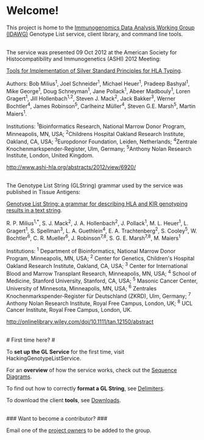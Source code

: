 # Welcome! #
This project is home to the [Immunogenomics Data Analysis Working Group (IDAWG)](http://igdawg.org/) Genotype List service, client library, and command line tools.


<br />
The service was presented 09 Oct 2012 at the American Society for Histocompatibility and Immunogenetics (ASHI) 2012 Meeting:

[Tools for Implementation of Silver Standard Principles for HLA Typing](http://www.ashi-hla.org/abstracts/2012/view/6920/).

Authors: Bob Milius<sup>1</sup>, Joel Schneider<sup>1</sup>, Michael Heuer<sup>1</sup>, Pradeep Bashyal<sup>1</sup>, Mike George<sup>1</sup>, Doug Schneyman<sup>1</sup>, Jane Pollack<sup>1</sup>, Abeer Madbouly<sup>1</sup>, Loren Gragert<sup>1</sup>, Jill Hollenbach<sup>1,2</sup>, Steven J. Mack<sup>2</sup>, Jack Bakker<sup>3</sup>, Werner Bochtler<sup>4</sup>, James Robinson<sup>5</sup>, Carlheinz Müller<sup>4</sup>, Steven G.E. Marsh<sup>5</sup>, Martin Maiers<sup>1</sup>.

Institutions: <sup>1</sup>Bioinformatics Research, National Marrow Donor Program, Minneapolis, MN, USA; <sup>2</sup>Childrens Hospital Oakland Research Institute, Oakland, CA, USA; <sup>3</sup>Europdonor Foundation, Leiden, Netherlands; <sup>4</sup>Zentrale Knochenmarkspender-Register, Ulm, Germany; <sup>5</sup>Anthony Nolan Research Institute, London, United Kingdom.

http://www.ashi-hla.org/abstracts/2012/view/6920/


<br />
The Genotype List String (GLString) grammar used by the service was published in Tissue Antigens:

[Genotype List String: a grammar for describing HLA and KIR genotyping results in a text string](http://onlinelibrary.wiley.com/doi/10.1111/tan.12150/abstract).

R. P. Milius<sup>1,*</sup>, S. J. Mack<sup>2</sup>, J. A. Hollenbach<sup>2</sup>, J. Pollack<sup>1</sup>, M. L. Heuer<sup>1</sup>, L. Gragert<sup>1</sup>, S. Spellman<sup>3</sup>, L. A. Guethlein<sup>4</sup>, E. A. Trachtenberg<sup>2</sup>, S. Cooley<sup>5</sup>, W. Bochtler<sup>6</sup>, C. R. Mueller<sup>6</sup>, J. Robinson<sup>7,8</sup>, S. G. E. Marsh<sup>7,8</sup>, M. Maiers<sup>1</sup>

Institutions: <sup>1</sup> Department of Bioinformatics, National Marrow Donor Program, Minneapolis, MN, USA; <sup>2</sup> Center for Genetics, Children's Hospital Oakland Research Institute, Oakland, CA, USA; <sup>3</sup> Center for International Blood and Marrow Transplant Research, Minneapolis, MN, USA; <sup>4</sup> School of Medicine, Stanford University, Stanford, CA, USA; <sup>5</sup> Masonic Cancer Center, University of Minnesota, Minneapolis, MN, USA; <sup>6</sup> Zentrales Knochenmarkspender-Register für Deutschland (ZKRD), Ulm, Germany; <sup>7</sup> Anthony Nolan Research Institute, Royal Free Campus, London, UK; <sup>8</sup> UCL Cancer Institute, Royal Free Campus, London, UK.

http://onlinelibrary.wiley.com/doi/10.1111/tan.12150/abstract

<br />
# First time here? #

To **set up the GL Service** for the first time, visit HackingGenotypeListService.

For an **overview** of how the service works, check out the [Sequence Diagrams](SequenceDiagrams.md).

To find out how to correctly **format a GL String**, see [Delimiters](Delimiters.md).

To download the client **tools**, see [Downloads](http://code.google.com/p/genotype-list/downloads/list).


<br />
### Want to become a contributor? ###

Email one of the [project owners](http://code.google.com/p/genotype-list/people/list) to be added to the group.